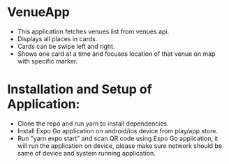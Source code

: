 # VenueApp
  - This application fetches venues list from venues api.
  - Displays all places in cards.
  - Cards can be swipe left and right.
  - Shows one card at a time and focuses location of that venue on map with specific marker.

# Installation and Setup of Application:
  - Clone the repo and run yarn to install dependencies.
  - Install Expo Go application on android/ios device from play/app store.
  - Run "yarn expo start" and scan QR code using Expo Go application, it will run the application on device, please make sure network should be same of device and system running application.
